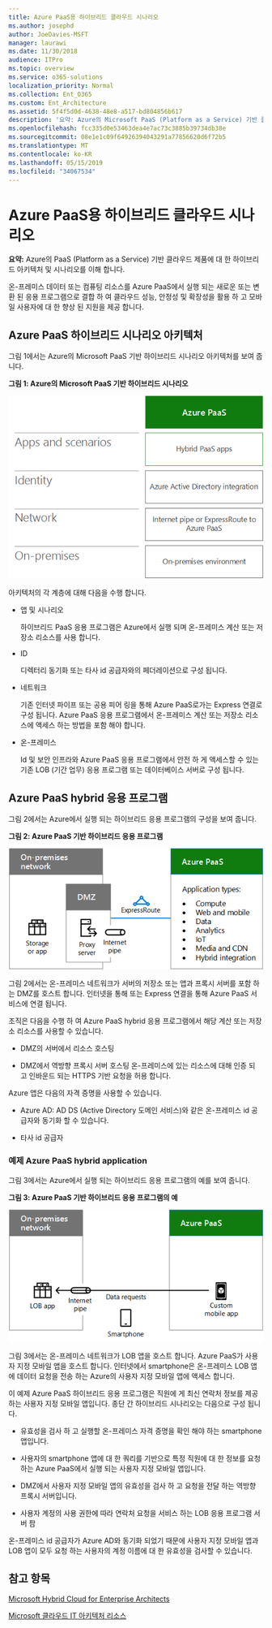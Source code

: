 ```yaml
---
title: Azure PaaS용 하이브리드 클라우드 시나리오
ms.author: josephd
author: JoeDavies-MSFT
manager: laurawi
ms.date: 11/30/2018
audience: ITPro
ms.topic: overview
ms.service: o365-solutions
localization_priority: Normal
ms.collection: Ent_O365
ms.custom: Ent_Architecture
ms.assetid: 5f4f5d0d-4638-48e8-a517-bd804856b617
description: '요약: Azure의 Microsoft PaaS (Platform as a Service) 기반 클라우드 제품에 대 한 하이브리드 아키텍처 및 시나리오를 이해 합니다.'
ms.openlocfilehash: fcc335d0e53463dea4e7ac73c3885b39734db38e
ms.sourcegitcommit: 08e1e1c09f64926394043291a77856620d6f72b5
ms.translationtype: MT
ms.contentlocale: ko-KR
ms.lasthandoff: 05/15/2019
ms.locfileid: "34067534"
---
```

# <a name="hybrid-cloud-scenarios-for-azure-paas"></a>Azure PaaS용 하이브리드 클라우드 시나리오

 **요약:** Azure의 PaaS (Platform as a Service) 기반 클라우드 제품에 대 한 하이브리드 아키텍처 및 시나리오를 이해 합니다.
  
온-프레미스 데이터 또는 컴퓨팅 리소스를 Azure PaaS에서 실행 되는 새로운 또는 변환 된 응용 프로그램으로 결합 하 여 클라우드 성능, 안정성 및 확장성을 활용 하 고 모바일 사용자에 대 한 향상 된 지원을 제공 합니다. 
  
## <a name="azure-paas-hybrid-scenario-architecture"></a>Azure PaaS 하이브리드 시나리오 아키텍처

그림 1에서는 Azure의 Microsoft PaaS 기반 하이브리드 시나리오 아키텍처를 보여 줍니다.
  
**그림 1: Azure의 Microsoft PaaS 기반 하이브리드 시나리오**

![Azure의 Microsoft PaaS 기반 하이브리드 시나리오](media/Hybrid-Poster/Hybrid-Cloud-Stack-PaaS.png)
  
아키텍처의 각 계층에 대해 다음을 수행 합니다.
  
- 앱 및 시나리오
    
    하이브리드 PaaS 응용 프로그램은 Azure에서 실행 되며 온-프레미스 계산 또는 저장소 리소스를 사용 합니다.
    
- ID
    
    디렉터리 동기화 또는 타사 id 공급자와의 페더레이션으로 구성 됩니다.
    
- 네트워크
    
    기존 인터넷 파이프 또는 공용 피어 링을 통해 Azure PaaS로가는 Express 연결로 구성 됩니다. Azure PaaS 응용 프로그램에서 온-프레미스 계산 또는 저장소 리소스에 액세스 하는 방법을 포함 해야 합니다.
    
- 온-프레미스
    
    Id 및 보안 인프라와 Azure PaaS 응용 프로그램에서 안전 하 게 액세스할 수 있는 기존 LOB (기간 업무) 응용 프로그램 또는 데이터베이스 서버로 구성 됩니다.
    
## <a name="azure-paas-hybrid-application"></a>Azure PaaS hybrid 응용 프로그램

그림 2에서는 Azure에서 실행 되는 하이브리드 응용 프로그램의 구성을 보여 줍니다.
  
**그림 2: Azure PaaS 기반 하이브리드 응용 프로그램**

![Azure PaaS 기반 하이브리드 응용 프로그램](media/Hybrid-Poster/Hybrid-Cloud-Stack-PaaS-Apps.png)
  
그림 2에서는 온-프레미스 네트워크가 서버의 저장소 또는 앱과 프록시 서버를 포함 하는 DMZ를 호스트 합니다. 인터넷을 통해 또는 Express 연결을 통해 Azure PaaS 서비스에 연결 됩니다.
  
조직은 다음을 수행 하 여 Azure PaaS hybrid 응용 프로그램에서 해당 계산 또는 저장소 리소스를 사용할 수 있습니다.
  
- DMZ의 서버에서 리소스 호스팅
    
- DMZ에서 역방향 프록시 서버 호스팅 온-프레미스에 있는 리소스에 대해 인증 되 고 인바운드 되는 HTTPS 기반 요청을 허용 합니다.
    
Azure 앱은 다음의 자격 증명을 사용할 수 있습니다.
  
- Azure AD: AD DS (Active Directory 도메인 서비스)와 같은 온-프레미스 id 공급자와 동기화 할 수 있습니다.
    
- 타사 id 공급자
    
### <a name="example-azure-paas-hybrid-application"></a>예제 Azure PaaS hybrid application

그림 3에서는 Azure에서 실행 되는 하이브리드 응용 프로그램의 예를 보여 줍니다.
  
**그림 3: Azure PaaS 기반 하이브리드 응용 프로그램의 예**

![Azure PaaS 기반 하이브리드 application의 예](media/Hybrid-Poster/Hybrid-Cloud-Stack-PaaS-Apps-Ex.png)
  
그림 3에서는 온-프레미스 네트워크가 LOB 앱을 호스트 합니다. Azure PaaS가 사용자 지정 모바일 앱을 호스트 합니다. 인터넷에서 smartphone은 온-프레미스 LOB 앱에 데이터 요청을 전송 하는 Azure의 사용자 지정 모바일 앱에 액세스 합니다.
  
이 예제 Azure PaaS 하이브리드 응용 프로그램은 직원에 게 최신 연락처 정보를 제공 하는 사용자 지정 모바일 앱입니다. 종단 간 하이브리드 시나리오는 다음으로 구성 됩니다.
  
- 유효성을 검사 하 고 실행할 온-프레미스 자격 증명을 확인 해야 하는 smartphone 앱입니다.
    
- 사용자의 smartphone 앱에 대 한 쿼리를 기반으로 특정 직원에 대 한 정보를 요청 하는 Azure PaaS에서 실행 되는 사용자 지정 모바일 앱입니다.
    
- DMZ에서 사용자 지정 모바일 앱의 유효성을 검사 하 고 요청을 전달 하는 역방향 프록시 서버입니다.
    
- 사용자 계정의 사용 권한에 따라 연락처 요청을 서비스 하는 LOB 응용 프로그램 서버 팜
    
온-프레미스 id 공급자가 Azure AD와 동기화 되었기 때문에 사용자 지정 모바일 앱과 LOB 앱이 모두 요청 하는 사용자의 계정 이름에 대 한 유효성을 검사할 수 있습니다.
  
## <a name="see-also"></a>참고 항목

[Microsoft Hybrid Cloud for Enterprise Architects](microsoft-hybrid-cloud-for-enterprise-architects.md)
  
[Microsoft 클라우드 IT 아키텍처 리소스](microsoft-cloud-it-architecture-resources.md)

